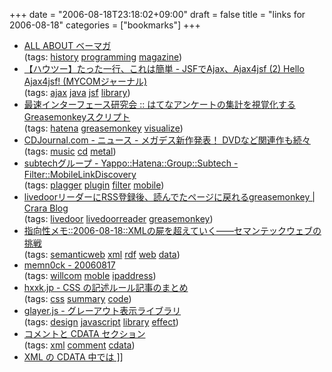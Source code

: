 +++
date = "2006-08-18T23:18:02+09:00"
draft = false
title = "links for 2006-08-18"
categories = ["bookmarks"]
+++

<ul class="delicious">
	<li>
		<div class="delicious-link"><a href="http://www.north-wind.ne.jp/~yoshino/">ALL ABOUT ベーマガ</a></div>
		<div class="delicious-tags">(tags: <a href="http://del.icio.us/nobu666/history">history</a> <a href="http://del.icio.us/nobu666/programming">programming</a> <a href="http://del.icio.us/nobu666/magazine">magazine</a>)</div>
	</li>
	<li>
		<div class="delicious-link"><a href="http://journal.mycom.co.jp/articles/2006/08/17/ajax4jsf/001.html">【ハウツー】たった一行、これは簡単 - JSFでAjax、Ajax4jsf (2) Hello Ajax4jsf! (MYCOMジャーナル)</a></div>
		<div class="delicious-tags">(tags: <a href="http://del.icio.us/nobu666/ajax">ajax</a> <a href="http://del.icio.us/nobu666/java">java</a> <a href="http://del.icio.us/nobu666/jsf">jsf</a> <a href="http://del.icio.us/nobu666/library">library</a>)</div>
	</li>
	<li>
		<div class="delicious-link"><a href="http://la.ma.la/blog/diary_200608171417.htm">最速インターフェース研究会 :: はてなアンケートの集計を視覚化するGreasemonkeyスクリプト</a></div>
		<div class="delicious-tags">(tags: <a href="http://del.icio.us/nobu666/hatena">hatena</a> <a href="http://del.icio.us/nobu666/greasemonkey">greasemonkey</a> <a href="http://del.icio.us/nobu666/visualize">visualize</a>)</div>
	</li>
	<li>
		<div class="delicious-link"><a href="http://www.cdjournal.com/main/news/news.php?nno=12532">CDJournal.com - ニュース - メガデス新作発表！ DVDなど関連作も続々</a></div>
		<div class="delicious-tags">(tags: <a href="http://del.icio.us/nobu666/music">music</a> <a href="http://del.icio.us/nobu666/cd">cd</a> <a href="http://del.icio.us/nobu666/metal">metal</a>)</div>
	</li>
	<li>
		<div class="delicious-link"><a href="http://subtech.g.hatena.ne.jp/yappo/20060818/1155880556">subtechグループ - Yappo::Hatena::Group::Subtech - Filter::MobileLinkDiscovery</a></div>
		<div class="delicious-tags">(tags: <a href="http://del.icio.us/nobu666/plagger">plagger</a> <a href="http://del.icio.us/nobu666/plugin">plugin</a> <a href="http://del.icio.us/nobu666/filter">filter</a> <a href="http://del.icio.us/nobu666/mobile">mobile</a>)</div>
	</li>
	<li>
		<div class="delicious-link"><a href="http://blog.crara.cc/archives/189">livedoorリーダーにRSS登録後、読んでたページに戻れるgreasemonkey | Crara Blog</a></div>
		<div class="delicious-tags">(tags: <a href="http://del.icio.us/nobu666/livedoor">livedoor</a> <a href="http://del.icio.us/nobu666/livedoorreader">livedoorreader</a> <a href="http://del.icio.us/nobu666/greasemonkey">greasemonkey</a>)</div>
	</li>
	<li>
		<div class="delicious-link"><a href="http://ishikawa.arielworks.com/memo/2006/08/18/113530">指向性メモ::2006-08-18::XMLの屍を超えていく――セマンテックウェブの挑戦</a></div>
		<div class="delicious-tags">(tags: <a href="http://del.icio.us/nobu666/semanticweb">semanticweb</a> <a href="http://del.icio.us/nobu666/xml">xml</a> <a href="http://del.icio.us/nobu666/rdf">rdf</a> <a href="http://del.icio.us/nobu666/web">web</a> <a href="http://del.icio.us/nobu666/data">data</a>)</div>
	</li>
	<li>
		<div class="delicious-link"><a href="http://www.memn0ck.com/log20060817.html">memn0ck - 20060817</a></div>
		<div class="delicious-tags">(tags: <a href="http://del.icio.us/nobu666/willcom">willcom</a> <a href="http://del.icio.us/nobu666/moble">moble</a> <a href="http://del.icio.us/nobu666/ipaddress">ipaddress</a>)</div>
	</li>
	<li>
		<div class="delicious-link"><a href="http://hxxk.jp/2006/08/17/0037.php">hxxk.jp - CSS の記述ルール記事のまとめ</a></div>
		<div class="delicious-tags">(tags: <a href="http://del.icio.us/nobu666/css">css</a> <a href="http://del.icio.us/nobu666/summary">summary</a> <a href="http://del.icio.us/nobu666/code">code</a>)</div>
	</li>
	<li>
		<div class="delicious-link"><a href="http://www.enjoyxstudy.com/javascript/glayer/">glayer.js - グレーアウト表示ライブラリ</a></div>
		<div class="delicious-tags">(tags: <a href="http://del.icio.us/nobu666/design">design</a> <a href="http://del.icio.us/nobu666/javascript">javascript</a> <a href="http://del.icio.us/nobu666/library">library</a> <a href="http://del.icio.us/nobu666/effect">effect</a>)</div>
	</li>
	<li>
		<div class="delicious-link"><a href="http://msugai.fc2web.com/web/XHTML11/comment.html">コメントと CDATA セクション</a></div>
		<div class="delicious-tags">(tags: <a href="http://del.icio.us/nobu666/xml">xml</a> <a href="http://del.icio.us/nobu666/comment">comment</a> <a href="http://del.icio.us/nobu666/cdata">cdata</a>)</div>
	</li>
	<li>
		<div class="delicious-link"><a href="http://sonic64.com/2005-04-13.html">XML の CDATA 中では ]]
